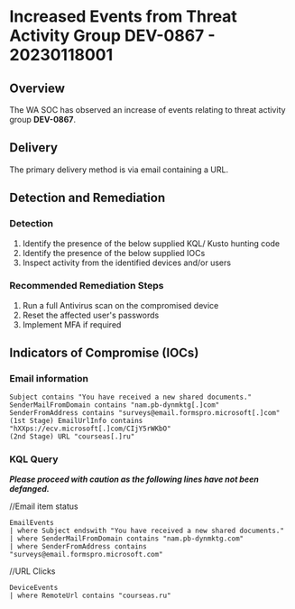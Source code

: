   
# Increased Events from Threat Activity Group DEV-0867 - 20230118001

## Overview
The WA SOC has observed an increase of events relating to threat activity group **DEV-0867**.

## Delivery
The primary delivery method is via email containing a URL.

## Detection and Remediation

### Detection

 1. Identify the presence of the below supplied KQL/ Kusto hunting code
 2. Identify the presence of the below supplied IOCs
 3. Inspect activity from the identified devices and/or users

### Recommended Remediation Steps
1.  Run a full Antivirus scan on the compromised device
2.  Reset the affected user's passwords
3.  Implement MFA if required

## Indicators of Compromise (IOCs)

### Email information
```text
Subject contains "You have received a new shared documents."
SenderMailFromDomain contains "nam.pb-dynmktg[.]com"
SenderFromAddress contains "surveys@email.formspro.microsoft[.]com"
(1st Stage) EmailUrlInfo contains "hXXps://ecv.microsoft[.]com/CIjY5rWKbO"
(2nd Stage) URL "courseas[.]ru"
```

### KQL Query
***Please proceed with caution as the following lines have not been defanged.***

//Email item status
```kusto
EmailEvents
| where Subject endswith "You have received a new shared documents."
| where SenderMailFromDomain contains "nam.pb-dynmktg.com"
| where SenderFromAddress contains "surveys@email.formspro.microsoft.com"
```

//URL Clicks
```kusto
DeviceEvents
| where RemoteUrl contains "courseas.ru"
```
